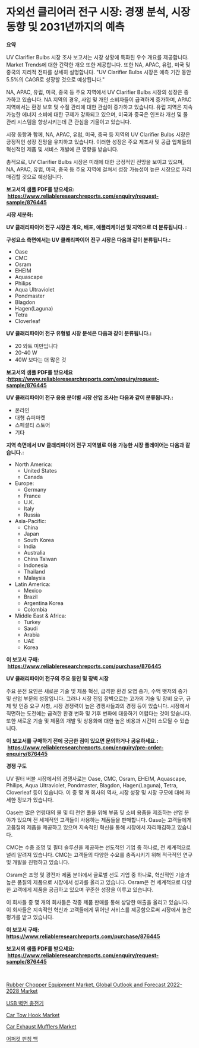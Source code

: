 <p><h1>자외선 클리어러 전구 시장: 경쟁 분석, 시장 동향 및 2031년까지의 예측</h1></p><p><strong>요약</strong></p>
<p><p>UV Clarifier Bulbs 시장 조사 보고서는 시장 상황에 특화된 우수 개요를 제공합니다. Market Trends에 대한 간략한 개요 또한 제공합니다. 또한 NA, APAC, 유럽, 미국 및 중국의 지리적 전파를 상세히 설명합니다. "UV Clarifier Bulbs 시장은 예측 기간 동안 5.5%의 CAGR로 성장할 것으로 예상됩니다."</p><p>NA, APAC, 유럽, 미국, 중국 등 주요 지역에서 UV Clarifier Bulbs 시장의 성장은 증가하고 있습니다. NA 지역의 경우, 사업 및 개인 소비자들이 급격하게 증가하며, APAC 지역에서는 환경 보호 및 수질 관리에 대한 관심이 증가하고 있습니다. 유럽 지역은 지속 가능한 에너지 소비에 대한 규제가 강화되고 있으며, 미국과 중국은 인프라 개선 및 물 관리 시스템을 향상시키는데 큰 관심을 기울이고 있습니다.</p><p>시장 동향과 함께, NA, APAC, 유럽, 미국, 중국 등 지역의 UV Clarifier Bulbs 시장은 긍정적인 성장 전망을 유지하고 있습니다. 이러한 성장은 주요 제조사 및 공급 업체들의 혁신적인 제품 및 서비스 개발에 큰 영향을 받습니다.</p><p>총적으로, UV Clarifier Bulbs 시장은 미래에 대한 긍정적인 전망을 보이고 있으며, NA, APAC, 유럽, 미국, 중국 등 주요 지역에 걸쳐서 성장 가능성이 높은 시장으로 자리매김할 것으로 예상됩니다.</p></p>
<p><strong>보고서의 샘플 PDF를 받으세요: &nbsp;<a href="https://www.reliableresearchreports.com/enquiry/request-sample/876445">https://www.reliableresearchreports.com/enquiry/request-sample/876445</a></strong></p>
<p><strong>시장 세분화:</strong></p>
<p><strong> UV 클래리파이어 전구 시장은 개요, 배포, 애플리케이션 및 지역으로 더 분류됩니다. :</strong></p>
<p><strong>구성요소 측면에서는 UV 클래리파이어 전구 시장은 다음과 같이 분류됩니다.:</strong></p>
<p><ul><li>Oase</li><li>CMC</li><li>Osram</li><li>EHEIM</li><li>Aquascape</li><li>Philips</li><li>Aqua Ultraviolet</li><li>Pondmaster</li><li>Blagdon</li><li>Hagen(Laguna)</li><li>Tetra</li><li>Cloverleaf</li></ul></p>
<p><strong> UV 클래리파이어 전구 유형별 시장 분석은 다음과 같이 분류됩니다.:</strong></p>
<p><ul><li>20 와트 미만입니다</li><li>20-40 W</li><li>40W 보다는 더 많은 것</li></ul></p>
<p><strong>보고서의 샘플 PDF를 받으세요 :<a href="https://www.reliableresearchreports.com/enquiry/request-sample/876445">https://www.reliableresearchreports.com/enquiry/request-sample/876445</a></strong></p>
<p><strong> UV 클래리파이어 전구 응용 분야별 시장 산업 조사는 다음과 같이 분류됩니다.:</strong></p>
<p><ul><li>온라인</li><li>대형 슈퍼마켓</li><li>스페셜티 스토어</li><li>기타</li></ul></p>
<p><strong>지역 측면에서 UV 클래리파이어 전구 지역별로 이용 가능한 시장 플레이어는 다음과 같습니다.:</strong></p>
<p><ul>
    <li>
        North America:
        <ul>
            <li>United States</li>
            <li>Canada</li>
        </ul>
    </li>
    <li>
        Europe:
        <ul>
            <li>Germany</li>
            <li>France</li>
            <li>U.K.</li>
            <li>Italy</li>
            <li>Russia</li>
        </ul>
    </li>
    <li>
        Asia-Pacific:
        <ul>
            <li>China</li>
            <li>Japan</li>
            <li>South Korea</li>
            <li>India</li>
            <li>Australia</li>
            <li>China Taiwan</li>
            <li>Indonesia</li>
            <li>Thailand</li>
            <li>Malaysia</li>
        </ul>
    </li>
    <li>
        Latin America:
        <ul>
            <li>Mexico</li>
            <li>Brazil</li>
            <li>Argentina Korea</li>
            <li>Colombia</li>
        </ul>
    </li>
    <li>
        Middle East & Africa:
        <ul>
            <li>Turkey</li>
            <li>Saudi</li>
            <li>Arabia</li>
            <li>UAE</li>
            <li>Korea</li>
        </ul>
    </li>
    </ul></p>
<p><strong>이 보고서 구매: &nbsp;<a href="https://www.reliableresearchreports.com/purchase/876445">https://www.reliableresearchreports.com/purchase/876445</a></strong></p>
<p><strong>UV 클래리파이어 전구의 주요 동인 및 장벽 시장</strong></p>
<p><p>주요 운전 요인은 새로운 기술 및 제품 혁신, 급격한 환경 오염 증가, 수액 뱃저의 증가 및 산업 부문의 성장입니다. 그러나 시장 진입 장벽으로는 고가의 기술 및 장비 요구, 규제 및 인증 요구 사항, 시장 경쟁력이 높은 경쟁사들과의 경쟁 등이 있습니다. 시장에서 직면하는 도전에는 급격한 환경 변화 및 기후 변화에 대응하기 어렵다는 것이 있습니다. 또한 새로운 기술 및 제품의 개발 및 상용화에 대한 높은 비용과 시간이 소모될 수 있습니다.</p></p>
<p><strong>이 보고서를 구매하기 전에 궁금한 점이 있으면 문의하거나 공유하세요.: &nbsp;<a href="https://www.reliableresearchreports.com/enquiry/pre-order-enquiry/876445">https://www.reliableresearchreports.com/enquiry/pre-order-enquiry/876445</a></strong></p>
<p><strong>경쟁 구도</strong></p>
<p><p>UV 필터 버블 시장에서의 경쟁사로는 Oase, CMC, Osram, EHEIM, Aquascape, Philips, Aqua Ultraviolet, Pondmaster, Blagdon, Hagen(Laguna), Tetra, Cloverleaf 등이 있습니다. 이 중 몇 개 회사의 역사, 시장 성장 및 시장 규모에 대해 자세한 정보가 있습니다.</p><p>Oase는 많은 연령대의 물 및 티 천연 풀을 위해 부품 및 소비 용품을 제조하는 산업 분야가 있으며 전 세계적인 고객들이 사용하는 제품들을 판매합니다. Oase는 고객들에게 고품질의 제품을 제공하고 있으며 지속적인 혁신을 통해 시장에서 자리매김하고 있습니다.</p><p>CMC는 수중 조명 및 필터 솔루션을 제공하는 선도적인 기업 중 하나로, 전 세계적으로 널리 알려져 있습니다. CMC는 고객들의 다양한 수요를 충족시키기 위해 적극적인 연구 및 개발을 진행하고 있습니다.</p><p>Osram은 조명 및 광전자 제품 분야에서 글로벌 선도 기업 중 하나로, 혁신적인 기술과 높은 품질의 제품으로 시장에서 성과를 올리고 있습니다. Osram은 전 세계적으로 다양한 고객에게 제품을 공급하고 있으며 꾸준한 성장을 이루고 있습니다.</p><p>이 회사들 중 몇 개의 회사들은 각종 제품 판매를 통해 상당한 매출을 올리고 있습니다. 이 회사들은 지속적인 혁신과 고객들에게 뛰어난 서비스를 제공함으로써 시장에서 높은 평가를 받고 있습니다.</p></p>
<p><strong>이 보고서 구매: &nbsp; <a href="https://www.reliableresearchreports.com/purchase/876445">https://www.reliableresearchreports.com/purchase/876445</a></strong></p>
<p><strong>보고서의 샘플 PDF를 받으세요: &nbsp;<a href="https://www.reliableresearchreports.com/enquiry/request-sample/876445">https://www.reliableresearchreports.com/enquiry/request-sample/876445</a></strong><strong></strong></p>
<p>&nbsp;</p>
<p><p><a href="https://view.publitas.com/reportprime-1/rubber-chopper-equipment-market-global-outlook-and-forecast-2022-2028-market-research-report-unlocks-analysis-on-the-market-financial-status-market-size-and-market-revenue-upto-2030/">Rubber Chopper Equipment Market, Global Outlook and Forecast 2022-2028 Market</a></p><p><a href="https://github.com/vsr06p4p49/Market-Research-Report-List-1/blob/main/5102048187707.md">USB 벽면 충전기</a></p><p><a href="https://github.com/shotows/Market-Research-Report-List-1/blob/main/car-tow-hook-market.md">Car Tow Hook Market</a></p><p><a href="https://github.com/Sinjinluong3e0awx2m195k76/Market-Research-Report-List-1/blob/main/car-exhaust-mufflers-market.md">Car Exhaust Mufflers Market</a></p><p><a href="https://github.com/oajzkywllm460/Market-Research-Report-List-1/blob/main/4145358187706.md">어퍼컷 펀칭 백</a></p></p>